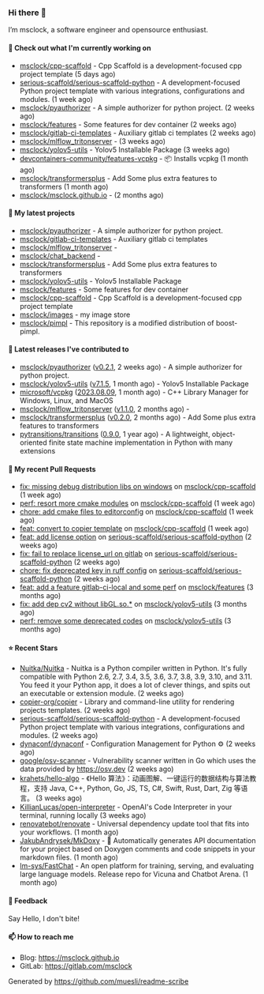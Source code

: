 ### Hi there 👋

I’m msclock, a software engineer and opensource enthusiast.

#### 👷 Check out what I'm currently working on

- [msclock/cpp-scaffold](https://github.com/msclock/cpp-scaffold) - Cpp Scaffold is a development-focused cpp project template (5 days ago)
- [serious-scaffold/serious-scaffold-python](https://github.com/serious-scaffold/serious-scaffold-python) - A development-focused Python project template with various integrations, configurations and modules. (1 week ago)
- [msclock/pyauthorizer](https://github.com/msclock/pyauthorizer) - A simple authorizer for python project. (2 weeks ago)
- [msclock/features](https://github.com/msclock/features) - Some features for dev container (2 weeks ago)
- [msclock/gitlab-ci-templates](https://github.com/msclock/gitlab-ci-templates) - Auxiliary gitlab ci templates (2 weeks ago)
- [msclock/mlflow_tritonserver](https://github.com/msclock/mlflow_tritonserver) -  (3 weeks ago)
- [msclock/yolov5-utils](https://github.com/msclock/yolov5-utils) - Yolov5 Installable Package (3 weeks ago)
- [devcontainers-community/features-vcpkg](https://github.com/devcontainers-community/features-vcpkg) - 📦 Installs vcpkg (1 month ago)
- [msclock/transformersplus](https://github.com/msclock/transformersplus) - Add Some plus extra features to transformers (1 month ago)
- [msclock/msclock.github.io](https://github.com/msclock/msclock.github.io) -  (2 months ago)

#### 🌱 My latest projects

- [msclock/pyauthorizer](https://github.com/msclock/pyauthorizer) - A simple authorizer for python project.
- [msclock/gitlab-ci-templates](https://github.com/msclock/gitlab-ci-templates) - Auxiliary gitlab ci templates
- [msclock/mlflow_tritonserver](https://github.com/msclock/mlflow_tritonserver) - 
- [msclock/chat_backend](https://github.com/msclock/chat_backend) - 
- [msclock/transformersplus](https://github.com/msclock/transformersplus) - Add Some plus extra features to transformers
- [msclock/yolov5-utils](https://github.com/msclock/yolov5-utils) - Yolov5 Installable Package
- [msclock/features](https://github.com/msclock/features) - Some features for dev container
- [msclock/cpp-scaffold](https://github.com/msclock/cpp-scaffold) - Cpp Scaffold is a development-focused cpp project template
- [msclock/images](https://github.com/msclock/images) - my image store
- [msclock/pimpl](https://github.com/msclock/pimpl) - This repository is a modified distribution of boost-pimpl.

#### 🔭 Latest releases I've contributed to

- [msclock/pyauthorizer](https://github.com/msclock/pyauthorizer) ([v0.2.1](https://github.com/msclock/pyauthorizer/releases/tag/v0.2.1), 2 weeks ago) - A simple authorizer for python project.
- [msclock/yolov5-utils](https://github.com/msclock/yolov5-utils) ([v7.1.5](https://github.com/msclock/yolov5-utils/releases/tag/v7.1.5), 1 month ago) - Yolov5 Installable Package
- [microsoft/vcpkg](https://github.com/microsoft/vcpkg) ([2023.08.09](https://github.com/microsoft/vcpkg/releases/tag/2023.08.09), 1 month ago) - C&#43;&#43; Library Manager for Windows, Linux, and MacOS
- [msclock/mlflow_tritonserver](https://github.com/msclock/mlflow_tritonserver) ([v1.1.0](https://github.com/msclock/mlflow_tritonserver/releases/tag/v1.1.0), 2 months ago) - 
- [msclock/transformersplus](https://github.com/msclock/transformersplus) ([v0.2.0](https://github.com/msclock/transformersplus/releases/tag/v0.2.0), 2 months ago) - Add Some plus extra features to transformers
- [pytransitions/transitions](https://github.com/pytransitions/transitions) ([0.9.0](https://github.com/pytransitions/transitions/releases/tag/0.9.0), 1 year ago) - A lightweight, object-oriented finite state machine implementation in Python with many extensions

#### 🔨 My recent Pull Requests

- [fix: missing debug distribution libs on windows](https://github.com/msclock/cpp-scaffold/pull/8) on [msclock/cpp-scaffold](https://github.com/msclock/cpp-scaffold) (1 week ago)
- [perf: resort more cmake modules](https://github.com/msclock/cpp-scaffold/pull/6) on [msclock/cpp-scaffold](https://github.com/msclock/cpp-scaffold) (1 week ago)
- [chore: add cmake files to editorconfig](https://github.com/msclock/cpp-scaffold/pull/5) on [msclock/cpp-scaffold](https://github.com/msclock/cpp-scaffold) (1 week ago)
- [feat: convert to copier template](https://github.com/msclock/cpp-scaffold/pull/3) on [msclock/cpp-scaffold](https://github.com/msclock/cpp-scaffold) (1 week ago)
- [feat: add license option](https://github.com/serious-scaffold/serious-scaffold-python/pull/187) on [serious-scaffold/serious-scaffold-python](https://github.com/serious-scaffold/serious-scaffold-python) (2 weeks ago)
- [fix: fail to replace license_url on gitlab](https://github.com/serious-scaffold/serious-scaffold-python/pull/185) on [serious-scaffold/serious-scaffold-python](https://github.com/serious-scaffold/serious-scaffold-python) (2 weeks ago)
- [chore: fix deprecated key in ruff config](https://github.com/serious-scaffold/serious-scaffold-python/pull/178) on [serious-scaffold/serious-scaffold-python](https://github.com/serious-scaffold/serious-scaffold-python) (2 weeks ago)
- [feat: add a feature gitlab-ci-local and some perf](https://github.com/msclock/features/pull/10) on [msclock/features](https://github.com/msclock/features) (3 months ago)
- [fix: add dep cv2 without libGL.so.*](https://github.com/msclock/yolov5-utils/pull/3) on [msclock/yolov5-utils](https://github.com/msclock/yolov5-utils) (3 months ago)
- [perf: remove some deprecated codes](https://github.com/msclock/yolov5-utils/pull/2) on [msclock/yolov5-utils](https://github.com/msclock/yolov5-utils) (3 months ago)

#### ⭐ Recent Stars

- [Nuitka/Nuitka](https://github.com/Nuitka/Nuitka) - Nuitka is a Python compiler written in Python.  It&#39;s fully compatible with Python 2.6, 2.7, 3.4, 3.5, 3.6, 3.7, 3.8, 3.9, 3.10, and 3.11. You feed it your Python app, it does a lot of clever things, and spits out an executable or extension module.  (2 weeks ago)
- [copier-org/copier](https://github.com/copier-org/copier) - Library and command-line utility for rendering projects templates. (2 weeks ago)
- [serious-scaffold/serious-scaffold-python](https://github.com/serious-scaffold/serious-scaffold-python) - A development-focused Python project template with various integrations, configurations and modules. (2 weeks ago)
- [dynaconf/dynaconf](https://github.com/dynaconf/dynaconf) - Configuration Management for Python ⚙ (2 weeks ago)
- [google/osv-scanner](https://github.com/google/osv-scanner) - Vulnerability scanner written in Go which uses the data provided by https://osv.dev (2 weeks ago)
- [krahets/hello-algo](https://github.com/krahets/hello-algo) - 《Hello 算法》：动画图解、一键运行的数据结构与算法教程，支持 Java, C&#43;&#43;, Python, Go, JS, TS, C#, Swift, Rust, Dart, Zig 等语言。 (3 weeks ago)
- [KillianLucas/open-interpreter](https://github.com/KillianLucas/open-interpreter) - OpenAI&#39;s Code Interpreter in your terminal, running locally (3 weeks ago)
- [renovatebot/renovate](https://github.com/renovatebot/renovate) - Universal dependency update tool that fits into your workflows. (1 month ago)
- [JakubAndrysek/MkDoxy](https://github.com/JakubAndrysek/MkDoxy) - 📖 Automatically generates API documentation for your project based on Doxygen comments and code snippets in your markdown files. (1 month ago)
- [lm-sys/FastChat](https://github.com/lm-sys/FastChat) - An open platform for training, serving, and evaluating large language models. Release repo for Vicuna and Chatbot Arena. (1 month ago)

#### 💬 Feedback

Say Hello, I don't bite!

#### 📫 How to reach me

- Blog: https://msclock.github.io
- GitLab: https://gitlab.com/msclock

Generated by https://github.com/muesli/readme-scribe
